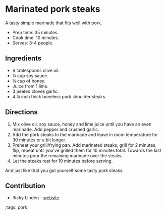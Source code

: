 # Marinated pork steaks

A tasty simple marinade that fits well with pork.

- Prep time: 35 minutes.
- Cook time: 10 minutes.
- Serves: 3-4 people.

## Ingredients

- 6 tablespoons olive oil.
- ¼ cup soy sauce.
- ¼ cup of honey.
- Juice from 1 lime.
- 3 peeled cloves garlic.
- 4 ¼ inch thick boneless pork shoulder steaks.

## Directions

1. Mix olive oil, soy sauce, honey and lime juice until you have an even
   marinade. Add pepper and crushed garlic.
2. Add the pork steaks to the marinade and leave in room temperature for 30
   minutes or a bit longer.
3. Preheat your grill/frying pan. Add marinated steaks, grill for 2 minutes,
   flip, repeat until you've grilled them for 10 minutes total. Towards the last
   minutes pour the remaining marinade over the steaks.
5. Let the steaks rest for 10 minutes before serving.

And just like that you got yourself some tasty pork steaks.


## Contribution

- Ricky Lindén - [website](https://rickylinden.com).

;tags: pork
